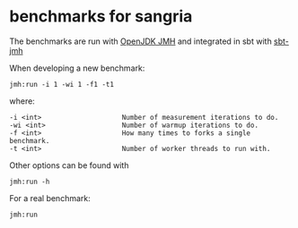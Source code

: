 # benchmarks for sangria

The benchmarks are run with [OpenJDK JMH](http://openjdk.java.net/projects/code-tools/jmh/) and integrated in sbt with [sbt-jmh](https://github.com/ktoso/sbt-jmh)

When developing a new benchmark:

```
jmh:run -i 1 -wi 1 -f1 -t1
```

where:

    -i <int>                    Number of measurement iterations to do.
    -wi <int>                   Number of warmup iterations to do.
    -f <int>                    How many times to forks a single benchmark.
    -t <int>                    Number of worker threads to run with.

Other options can be found with
```
jmh:run -h
```

For a real benchmark:
```
jmh:run
```
